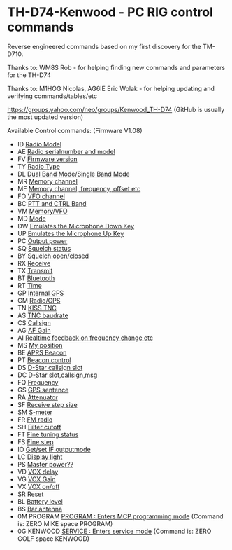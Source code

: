 # TH-D74-Kenwood - PC RIG control commands

Reverse engineered commands based on my first discovery for the TM-D710.

Thanks to: WM8S Rob - for helping finding new commands and parameters for the TH-D74

Thanks to: M1HOG Nicolas, AG6IE Eric Wolak - for helping updating and verifying commands/tables/etc

https://groups.yahoo.com/neo/groups/Kenwood_TH-D74 (GitHub is usually the most updated version)

Available Control commands: (Firmware V1.08)


- ID	[Radio Model](/commands/ID.md)
- AE	[Radio serialnumber and model](/commands/AE.md)
- FV	[Firmware version](/commands/FV.md)
- TY	[Radio Type](/commands/TY.md)
- DL	[Dual Band Mode/Single Band Mode](/commands/DL.md)
- MR	[Memory channel](/commands/MR.md)
- ME	[Memory channel, frequency, offset etc](/commands/ME.md)
- FO	[VFO channel](/commands/FO.md)
- BC	[PTT and CTRL Band](/commands/BC.md)
- VM	[Memory/VFO](/commands/VM.md)
- MD	[Mode](/commands/MD.md)
- DW	[Emulates the Microphone Down Key](/commands/DW.md)
- UP	[Emulates the Microphone Up Key](/commands/UP.md)
- PC	[Output power](/commands/PC.md)
- SQ	[Squelch status](/commands/SQ.md)
- BY	[Squelch open/closed](/commands/BY.md)
- RX	[Receive](/commands/RX.md)
- TX	[Transmit](/commands/TX.md)
- BT	[Bluetooth](/commands/BT.md)
- RT	[Time](/commands/RT.md)
- GP	[Internal GPS](/commands/GP.md)
- GM	[Radio/GPS](/commands/GM.md)
- TN	[KISS TNC](/commands/TN.md)
- AS	[TNC baudrate](/commands/AS.md)
- CS	[Callsign](/commands/CS.md)
- AG	[AF Gain](/commands/AG.md)
- AI	[Realtime feedback on frequency change etc](/commands/AI.md)
- MS	[My position](/commands/MS.md)
- BE	[APRS Beacon](/commands/BE.md)
- PT	[Beacon control](/commands/PT.md)
- DS	[D-Star callsign slot](/commands/DS.md)
- DC	[D-Star slot,callsign,msg](/commands/DC.md)
- FQ	[Frequency](/commands/FQ.md)
- GS	[GPS sentence](/commands/GS.md)
- RA	[Attenuator](/commands/RA.md)
- SF	[Receive step size](/commands/SF.md)
- SM	[S-meter](/commands/SM.md)
- FR	[FM radio](/commands/FR.md)
- SH	[Filter cutoff](/commands/SH.md)
- FT	[Fine tuning status](/commands/FT.md)
- FS	[Fine step](/commands/FS.md)
- IO	[Get/set IF outputmode](/commands/IO.md)
- LC	[Display light](/commands/LC.md)
- PS	[Master power??](/commands/PS.md)
- VD	[VOX delay](/commands/VD.md)
- VG	[VOX Gain](/commands/VG.md)
- VX	[VOX on/off](/commands/VX.md)
- SR	[Reset](/commands/SR.md)
- BL	[Battery level](/commands/BL.md)
- BS	[Bar antenna](/commands/BS.md)
- 0M PROGRAM	[PROGRAM : Enters MCP programming mode](/commands/0M_PROGRAM.md) (Command is: ZERO MIKE space PROGRAM)
- 0G KENWOOD	[SERVICE : Enters service mode](/commands/0G_KENWOOD.md) (Command is: ZERO GOLF space KENWOOD)

